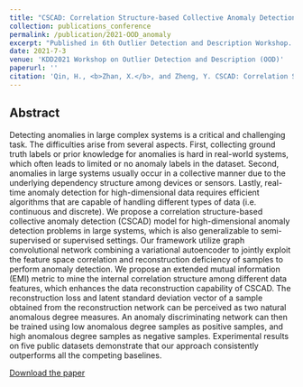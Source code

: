 ```yaml
---
title: "CSCAD: Correlation Structure-based Collective Anomaly Detection in Complex System"
collection: publications_conference
permalink: /publication/2021-OOD_anomaly
excerpt: "Published in 6th Outlier Detection and Description Workshop. "
date: 2021-7-3
venue: 'KDD2021 Workshop on Outlier Detection and Description (OOD)'
paperurl: ''
citation: 'Qin, H., <b>Zhan, X.</b>, and Zheng, Y. CSCAD: Correlation Structure-based Collective Anomaly Detection in Complex System. In <i>KDD2021 Workshop on Outlier Detection and Description (OOD)</i>, August 15, 2021, Virtual Event, Singapore.'
---
```


Abstract
---

Detecting anomalies in large complex systems is a critical and challenging task. The difficulties arise from several aspects. First, collecting ground truth labels or prior knowledge for anomalies is hard in real-world systems, which often leads to limited or no anomaly labels in the dataset. Second, anomalies in large systems usually occur in a collective manner due to the underlying dependency structure among devices or sensors. Lastly, real-time anomaly detection for high-dimensional data requires efficient algorithms that are capable of handling different types of data (i.e. continuous and discrete). We propose a correlation structure-based collective anomaly detection (CSCAD) model for high-dimensional anomaly detection problems in large systems, which is also generalizable to semi-supervised or supervised settings. Our framework utilize graph convolutional network combining a variational autoencoder to jointly exploit the feature space correlation and reconstruction deficiency of samples to perform anomaly detection. We propose an extended mutual information (EMI) metric to mine the internal correlation structure among different data features, which enhances the data reconstruction capability of CSCAD. The reconstruction loss and latent standard deviation vector of a sample obtained from the reconstruction network can be perceived as two natural anomalous degree measures. An anomaly discriminating network can then be trained using low anomalous degree samples as positive samples, and high anomalous degree samples as negative samples. Experimental results on five public datasets demonstrate that our approach consistently outperforms all the competing baselines.


[Download the paper](http://zhanxianyuan.xyz/files/OOD2021-anomaly.pdf)